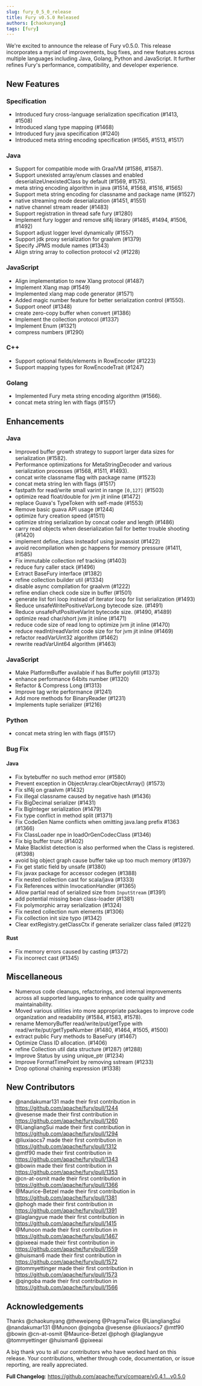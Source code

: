 ```yaml
---
slug: fury_0_5_0_release
title: Fury v0.5.0 Released
authors: [chaokunyang]
tags: [fury]
---
```


We're excited to announce the release of Fury v0.5.0. This release incorporates a myriad of improvements, bug fixes, and new features across multiple languages including Java, Golang, Python and JavaScript. It further refines Fury's performance, compatibility, and developer experience.

## New Features

### Specification

- Introduced fury cross-language serialization specification (#1413, #1508) 
- Introduced xlang type mapping (#1468)
- Introduced fury java specification (#1240)
- Introduced meta string encoding specification (#1565, #1513, #1517)

### Java

- Support for compatible mode with GraalVM (#1586, #1587).
- Support unexisted array/enum classes and enabled deserializeUnexistedClass by default (#1569, #1575).
- meta string encoding algorithm in java (#1514, #1568, #1516, #1565)
- Support meta string encoding for classname and package name (#1527)
- native streaming mode deserialization (#1451, #1551)
- native channel stream reader (#1483)
- Support registration in thread safe fury (#1280)
- Implement fury logger and remove slf4j library (#1485, #1494, #1506, #1492)
- Support adjust logger level dynamically (#1557)
- Support jdk proxy serialization for graalvm (#1379)
- Specify JPMS module names (#1343)
- Align string array to collection protocol v2 (#1228)

### JavaScript

- Align implementation to new Xlang protocol (#1487) 
- Implement Xlang map (#1549)
- Implemented xlang map code generator (#1571)
- Added magic number feature for better serialization control (#1550).
- Support oneof (#1348)
- create zero-copy buffer when convert (#1386)
- Implement the collection protocol (#1337)
- Implement Enum (#1321)
- compress numbers (#1290)

### C++

- Support optional fields/elements in RowEncoder (#1223)
- Support mapping types for RowEncodeTrait (#1247)

### Golang

- Implemented Fury meta string encoding algorithm (#1566).
- concat meta string len with flags (#1517)

## Enhancements

### Java

- Improved buffer growth strategy to support larger data sizes for serialization (#1582).
- Performance optimizations for MetaStringDecoder and various serialization processes (#1568, #1511, #1493).
- concat write classname flag with package name (#1523)
- concat meta string len with flags (#1517)
- fastpath for read/write small varint in range `[0,127]` (#1503)
- optimize read float/double for jvm jit inline (#1472)
- replace Guava's TypeToken with self-made (#1553)
- Remove basic guava API usage (#1244)
- optimize fury creation speed (#1511)
- optimize string serialization by concat coder and length (#1486)
- carry read objects when deserialization fail for better trouble shooting (#1420)
- implement define_class insteadof using javaassist (#1422)
- avoid recompilation when gc happens for memory pressure (#1411, #1585)
- Fix immutable collection ref tracking (#1403)
- reduce fury caller stack (#1496)
- Extract BaseFury interface (#1382)
- refine collection builder util (#1334)
- disable async compilation for graalvm (#1222)
- refine endian check code size in buffer (#1501)
- generate list fori loop instead of iterator loop for list serialization (#1493)
- Reduce unsafeWritePositiveVarLong bytecode size. (#1491)
- Reduce unsafePutPositiveVarInt bytecode size. (#1490, #1489)
- optimize read char/short jvm jit inline (#1471)
- reduce code size of read long to optimize jvm jit inline (#1470)
- reduce readInt/readVarInt code size for for jvm jit inline (#1469)
- refactor readVarUint32 algorithm (#1462)
- rewrite readVarUint64 algorithm (#1463)

### JavaScript

- Make PlatformBuffer available if has Buffer polyfill (#1373)
- enhance performance 64bits number (#1320)
- Refactor & Compress Long (#1313)
- Improve tag write performance (#1241)
- Add more methods for BinaryReader (#1231)
- Implements tuple serializer (#1216)

### Python

- concat meta string len with flags (#1517)

### Bug Fix

#### Java

- Fix bytebuffer no such method error (#1580)
- Prevent exception in ObjectArray.clearObjectArray() (#1573)
- Fix slf4j on graalvm (#1432)
- Fix illegal classname caused by negative hash (#1436)
- Fix BigDecimal serializer (#1431)
- Fix BigInteger serialization (#1479)
- Fix type conflict in method split (#1371)
- Fix CodeGen Name conflicts when omitting java.lang prefix #1363 (#1366)
- Fix ClassLoader npe in loadOrGenCodecClass (#1346)
- Fix big buffer trunc (#1402)
- Make Blacklist detection is also performed when the Class is registered. (#1398)
- avoid big object graph cause buffer take up too much memory (#1397)
- Fix get static field by unsafe (#1380)
- Fix javax package for accessor codegen (#1388)
- Fix nested collection cast for scala/java (#1333)
- Fix References within InvocationHandler (#1365)
- Allow partial read of serialized size from `InputStream` (#1391)
- add potential missing bean class-loader (#1381)
- Fix polymorphic array serialization (#1324)
- Fix nested collection num elements (#1306)
- Fix collection init size typo (#1342)
- Clear extRegistry.getClassCtx if generate serializer class failed (#1221)

#### Rust

- Fix memory errors caused by casting (#1372)
- Fix incorrect cast (#1345)

## Miscellaneous

- Numerous code cleanups, refactorings, and internal improvements across all supported languages to enhance code quality
  and maintainability.
- Moved various utilities into more appropriate packages to improve code organization and readability (#1584, #1583,
  #1578).
- rename MemoryBuffer read/write/put/getType with read/write/put/getTypeNumber  (#1480, #1464, #1505, #1500)
- extract public Fury methods to BaseFury (#1467)
- Optimize Class ID allocation. (#1406)
- refine Collection util data structure (#1287) (#1288)
- Improve Status by using unique_ptr (#1234)
- Improve FormatTimePoint by removing sstream (#1233)
- Drop optional chaining expression (#1338)

## New Contributors
* @nandakumar131 made their first contribution in https://github.com/apache/fury/pull/1244
* @vesense made their first contribution in https://github.com/apache/fury/pull/1260
* @LiangliangSui made their first contribution in https://github.com/apache/fury/pull/1294
* @liuxiaocs7 made their first contribution in https://github.com/apache/fury/pull/1312
* @mtf90 made their first contribution in https://github.com/apache/fury/pull/1343
* @bowin made their first contribution in https://github.com/apache/fury/pull/1353
* @cn-at-osmit made their first contribution in https://github.com/apache/fury/pull/1366
* @Maurice-Betzel made their first contribution in https://github.com/apache/fury/pull/1381
* @phogh made their first contribution in https://github.com/apache/fury/pull/1391
* @laglangyue made their first contribution in https://github.com/apache/fury/pull/1415
* @Munoon made their first contribution in https://github.com/apache/fury/pull/1467
* @pixeeai made their first contribution in https://github.com/apache/fury/pull/1559
* @huisman6 made their first contribution in https://github.com/apache/fury/pull/1572
* @tommyettinger made their first contribution in https://github.com/apache/fury/pull/1573
* @qingoba made their first contribution in https://github.com/apache/fury/pull/1566

## Acknowledgements

Thanks @chaokunyang @theweipeng @PragmaTwice @LiangliangSui @nandakumar131 @Munoon @qingoba @vesense @liuxiaocs7 @mtf90 @bowin @cn-at-osmit @Maurice-Betzel @phogh @laglangyue @tommyettinger @huisman6 @pixeeai

A big thank you to all our contributors who have worked hard on this release. Your contributions, whether through code,
documentation, or issue reporting, are really appreciated.

**Full Changelog**: https://github.com/apache/fury/compare/v0.4.1...v0.5.0



